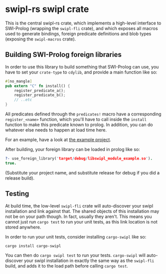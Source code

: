 # swipl-rs swipl crate
This is the central swipl-rs crate, which implements a high-level
interface to SWI-Prolog (wrapping the `swipl-fli` crate), and which
exposes all macros used to generate bindings, foreign predicate
definitions and blob types (exposing the `swipl-macros` crate).

## Building SWI-Prolog foreign libraries
In order to use this library to build something that SWI-Prolog can
use, you have to set your `crate-type` to `cdylib`, and provide a main
function like so:

```rust
#[no_mangle]
pub extern "C" fn install() {
    register_predicate_a();
    register_predicate_b();
    // ..etc
}
```

All predicates defined through the `predicates!` macro have a
corresponding `register_<name>` function, which you'll have to call
inside the `install` function to make this predicate known to
prolog. In addition, you can do whatever else needs to happen at load
time here.

For an example, have a look at [the example project](https://github.com/terminusdb-labs/swipl-rs/tree/master/swipl-module-example).

After building, your foreign library can be loaded in prolog like so:

```prolog
?- use_foreign_library('target/debug/libswipl_module_example.so').
true.
```

(Substitute your project name, and substitute release for debug if you did a release build).

## Testing
At build time, the low-level `swipl-fli` crate will auto-discover your
swipl installation and link against that. The shared objects of this
installation may not be on your path though. In fact, usually they
aren't. This means you cannot just run `cargo test` to run your unit
tests, as this link location is not stored anywhere.

In order to run your unit tests, consider installing `cargo-swipl` like so:
```bash
cargo install cargo-swipl
```

You can then do `cargo swipl test` to run your tests. `cargo-swipl`
will auto-discover your swipl installation in exactly the same way as
the `swipl-fli` build, and adds it to the load path before calling
`cargo test`.
